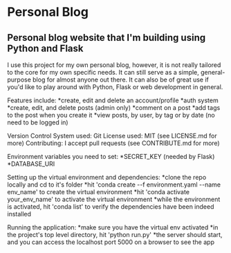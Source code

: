 # Personal Blog

## Personal blog website that I'm building using Python and Flask

I use this project for my own personal blog, however, it is not really tailored to the core for my own specific needs.
It can still serve as a simple, general-purpose blog for almost anyone out there.
It can also be of great use if you'd like to play around with Python, Flask or web development in general.

<!-- add here a link to the blog, and a screenshot of it -->

Features include:
*create, edit and delete an account/profile
*auth system
*create, edit, and delete posts (admin only)
*comment on a post 
*add tags to the post when you create it
*view posts, by user, by tag or by date (no need to be logged in)


Version Control System used: Git
License used: MIT (see LICENSE.md for more)
Contributing: I accept pull requests (see CONTRIBUTE.md for more)

Environment variables you need to set:
*SECRET_KEY (needed by Flask)
*DATABASE\_URI

Setting up the virtual environment and dependencies:
*clone the repo locally and cd to it's folder
*hit 'conda create --f environment.yaml --name env\_name' to create the virtual environment
*hit 'conda activate your\_env\_name' to activate the virtual environment
*while the environment is activated, hit 'conda list' to verify the dependencies have been indeed installed

Running the application:
*make sure you have the virtual env activated
*in the project's top level directory, hit 'python run.py'
*the server should start, and you can access the localhost port 5000 on a browser to see the app

